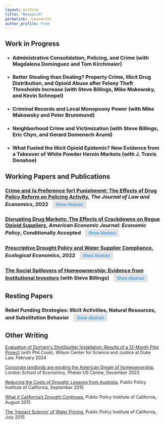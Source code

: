 ```yaml
---
layout: archive
title: "Research"
permalink: /research/
author_profile: true
---
```


<style>
  .toggle-button {
    background-color: #e3e3e3;
    color: #0084fb;
    border: #0084fb;
    padding: 5px 10px; /* Reduced padding */
    font-size: 14px; /* Smaller font size */
    border-radius: 3px; /* Slightly smaller border radius */
    cursor: pointer;
    transition: background-color 0.3s;
    margin: 2px; /* Add some margin to reduce visual bulk */
  }

  .toggle-button:hover {
    background-color: #0056b3;
  }

  .toggle-button:focus {
    outline: none;
  }
</style>


## Work in Progress

* ### Administrative Consolidation, Policing, and Crime (with Magdalena Dominguez and Tom Kirchmaier)

* ### Better Stealing than Dealing? Property Crime, Illicit Drug Distribution, and Opioid Abuse after Felony Theft Thresholds Increase (with Steve Billings, Mike Makowsky, and Kevin Schnepel)

* ### Criminal Records and Local Monopsony Power (with Mike Makowsky and Peter Brummund)

* ### Neighborhood Crime and Victimization (with Steve Billings, Eric Chyn, and Gerard Domenech Arumi)

* ### What Fueled the Illicit Opioid Epidemic? New Evidence from a Takeover of White Powder Heroin Markets (with J. Travis Donahoe)

## Working Papers and Publications

### [Crime and (a Preference for) Punishment: The Effects of Drug Policy Reform on Policing Activity](https://www.journals.uchicago.edu/doi/10.1086/721292), *The Journal of Law and Economics*, 2022 <button class="toggle-button" onclick="toggleText('abstractdfsz')" style="display: inline-block; margin-left: 10px;">Show Abstract</button>
<div id="abstractdfsz" style="display: none;">
We still know very little about the incentives of police. Using geocoded crime data and a novel source of within-city variation in punishment severity, I am able to shed light on enforcement behavior. I find that in parts of a city where drug sale penalties were weakened, there is a 13% decrease in all drug arrests. There is no displacement of non-drug offenses. If offenders were significantly deterred by harsher penalties, as the law intended and Becker’s (1968) model predicts, drug arrests should have increased in areas with weaker penalties. My results are therefore consistent with police treating enforcement effort and punishment severity as complements. I also find that city-wide crime and drug use do not increase after the reform. This paper thus calls into question the "War on Drugs" view of punishment and suggests that certain types of enforcement can be reduced without incurring large public safety costs.
</div>

### [Disrupting Drug Markets: The Effects of Crackdowns on Rogue Opioid Suppliers](https://papers.ssrn.com/sol3/papers.cfm?abstract_id=4266020), *American Economic Journal: Economic Policy*, Conditionally Accepted <button class="toggle-button" onclick="toggleText('abstractdocs')" style="display: inline-block; margin-left: 10px;">Show Abstract</button>
<div id="abstractdocs" style="display: none;">
This paper estimates the impacts of doctor crackdowns on the quantity demanded of prescription opioids, across-market substitution, and across-product substitution. Exploiting plausibly exogenous variation in the timing and location of administrative actions, I find that cracking down on a single doctor decreases county-level opioid dispensing by 10%. This decline persists across space and grows over time. Additionally, significant heroin substitution occurs, yet overall overdose mortality decreases. These results highlight a critical tradeoff policymakers should consider with targeted crackdowns: reductions in the flow of new users must be balanced against the harm that arises when existing users substitute to more dangerous drugs. 
</div>

### [Prescriptive Drought Policy and Water Supplier Compliance](https://www.sciencedirect.com/science/article/pii/S092180092200091X?dgcid=author), *Ecological Economics*, 2022 <button class="toggle-button" onclick="toggleText('abstractwater')" style="display: inline-block; margin-left: 10px;">Show Abstract</button>
<div id="abstractwater" style="display: none;">
  Governments often cannot use prices to induce water conservation, and the need to understand the impacts of alternate methods is growing due to increased variability in water resources. During the 2012-2016 drought in California, a period that may presage the future of water management in a warmer climate, the state attempted to manage water use through a set of mandatory restrictions that assigned each of California's 412 largest urban water suppliers to one of nine conservation tiers; those with greater historic usage needed to conserve more. I find that even though significant statewide savings occurred, only half of all suppliers complied with their conservation target. Moreover, the increased savings were not caused by the tiered design of the mandate: evidence from a regression discontinuity design shows that suppliers that just missed a stricter conservation tier actually conserved more. Additionally, water use rebounded after the regulation was removed, implying that variable adjustments in demand contributed more to water use savings than fixed cost household investments. Given the significant costs of water regulation and the high probability of future droughts, the policy implication is that both governments and water suppliers may benefit from investments in water supply reliability and less complex prescriptive policies.
</div>

### [The Social Spillovers of Homeownership: Evidence from Institutional Investors](https://papers.ssrn.com/sol3/papers.cfm?abstract_id=4649479) (with Steve Billings) <button class="toggle-button" onclick="toggleText('abstracthomes')" style="display: inline-block; margin-left: 10px;">Show Abstract</button>
<div id="abstracthomes" style="display: none;">
  We provide novel evidence on the social spillovers of homeownership by exploiting a recent trend of institutional investors purchasing single-family homes and converting them to permanent rentals. Using a granular difference-in-difference design based on proximity to a single investor-purchased property, we find that neighboring property values decline by 2% relative to those slightly further away. This decline grows over time yet decays across space, and these same properties experience increases in crime and decreases in property maintenance and registered voters. Our heterogeneity analysis suggests an important role for property owners, rather than tenants, in these observed externalities.
</div>

## Resting Papers

### Rebel Funding Strategies: Illicit Activities, Natural Resources, and Substitution Behavior <button class="toggle-button" onclick="toggleText('abstractrebels')" style="display: inline-block; margin-left: 10px;">Show Abstract</button>
<div id="abstractrebels" style="display: none;">
  Rebel groups often exploit natural resources in order to finance their operations, yet we still know little about their basic funding decisions. Given the prevalence of asymmetric warfare, I examine how rebel groups choose between funding strategies using a unique panel dataset on the activities of 297 groups. I find that when the world price of a natural resource they exploit rises, rebel groups substitute away from extortion, smuggling, kidnapping, and theft. These results suggest that policies attempting to shut down these groups by cutting their main sources of funding may produce harmful unintended consequences in the short run.
</div>

<script>
  function toggleText(sectionId) {
    const section = document.getElementById(sectionId);
    const button = event.currentTarget;
    if (section.style.display === "none") {
      section.style.display = "block";
      button.textContent = "Hide Abstract";
    } else {
      section.style.display = "none";
      button.textContent = "Show Abstract";
    }
  }
</script>

## Other Writing

[Evaluation of Durham's ShotSpotter Installation: Results of a 12-Month Pilot Project](https://papers.ssrn.com/sol3/papers.cfm?abstract_id=4808698) (with Phil Cook), Wilson Center for Science and Justice at Duke Law, February 2024

[Corporate landlords are eroding the American Dream of homeownership](https://blogs.lse.ac.uk/usappblog/2023/12/18/corporate-landlords-are-eroding-the-american-dream-of-homeownership-especially-in-black-neighborhoods/), London School of Economics, Phelan US Centre, December 2023

[Reducing the Costs of Drought: Lessons from Australia](https://www.ppic.org/blog/reducing-the-costs-of-drought-lessons-from-australia/), Public Policy Institute of California, September 2015

[What if California’s Drought Continues](https://www.ppic.org/content/pubs/report/R_815EHR.pdf), Public Policy Institute of California, August 2015

[The ‘Inexact Science’ of Water Pricing](https://www.ppic.org/blog/the-inexact-science-of-water-pricing/), Public Policy Institute of California, July 2015

